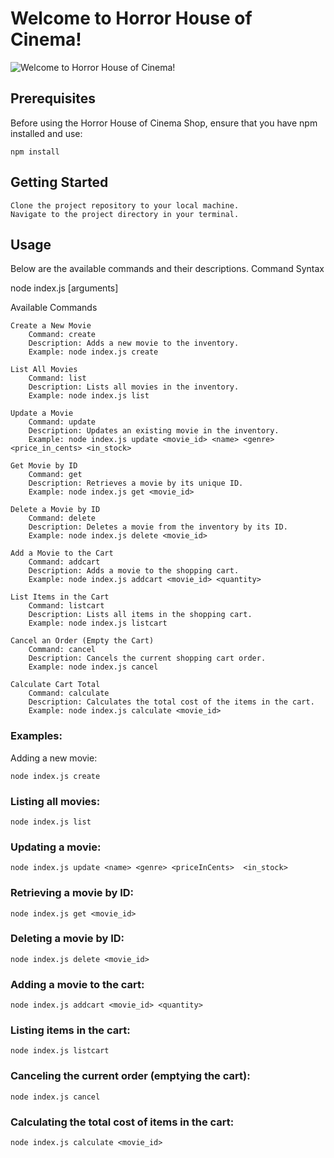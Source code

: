 # Welcome to Horror House of Cinema!
![Welcome to Horror House of Cinema!](https://media2.giphy.com/media/vPsOppq7dmsuc/200.gif)

## Prerequisites

Before using the Horror House of Cinema Shop, ensure that you have npm installed and use:

    npm install

## Getting Started

    Clone the project repository to your local machine.
    Navigate to the project directory in your terminal.

## Usage

Below are the available commands and their descriptions.
Command Syntax

node index.js <command> [arguments]

Available Commands

```
Create a New Movie
    Command: create
    Description: Adds a new movie to the inventory.
    Example: node index.js create

List All Movies
    Command: list
    Description: Lists all movies in the inventory.
    Example: node index.js list

Update a Movie
    Command: update
    Description: Updates an existing movie in the inventory.
    Example: node index.js update <movie_id> <name> <genre> <price_in_cents> <in_stock>

Get Movie by ID
    Command: get
    Description: Retrieves a movie by its unique ID.
    Example: node index.js get <movie_id>

Delete a Movie by ID
    Command: delete
    Description: Deletes a movie from the inventory by its ID.
    Example: node index.js delete <movie_id>

Add a Movie to the Cart
    Command: addcart
    Description: Adds a movie to the shopping cart.
    Example: node index.js addcart <movie_id> <quantity>

List Items in the Cart
    Command: listcart
    Description: Lists all items in the shopping cart.
    Example: node index.js listcart

Cancel an Order (Empty the Cart)
    Command: cancel
    Description: Cancels the current shopping cart order.
    Example: node index.js cancel

Calculate Cart Total
    Command: calculate
    Description: Calculates the total cost of the items in the cart.
    Example: node index.js calculate <movie_id>
```

### Examples:

Adding a new movie:

    node index.js create

### Listing all movies:

    node index.js list

### Updating a movie:

    node index.js update <name> <genre> <priceInCents>  <in_stock>

### Retrieving a movie by ID:

    node index.js get <movie_id>

### Deleting a movie by ID:

    node index.js delete <movie_id>

### Adding a movie to the cart:

    node index.js addcart <movie_id> <quantity>

### Listing items in the cart:

    node index.js listcart

### Canceling the current order (emptying the cart):

    node index.js cancel

### Calculating the total cost of items in the cart:

    node index.js calculate <movie_id>
